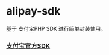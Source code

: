 # alipay-sdk

基于 支付宝PHP SDK 进行简单封装使用。

### [支付宝官方SDK](https://github.com/alipay/alipay-sdk-php-all)
